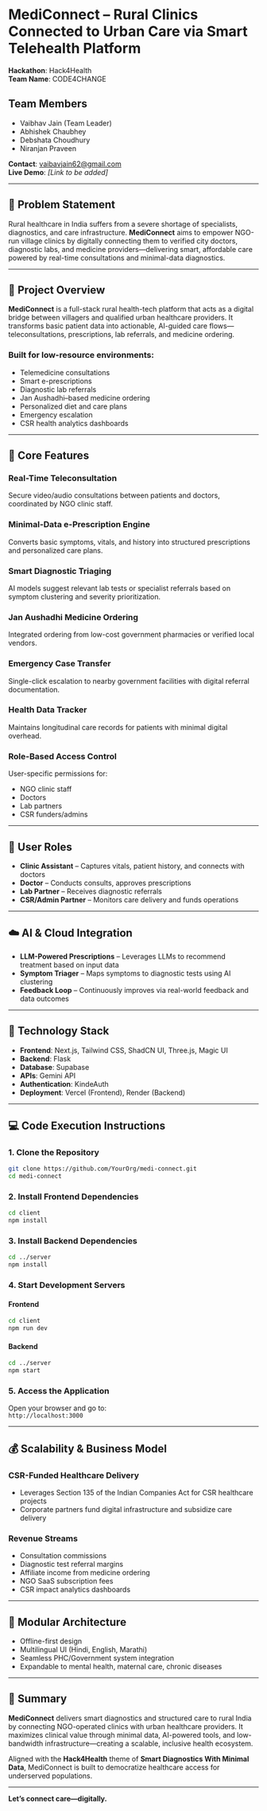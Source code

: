 
# MediConnect – Rural Clinics Connected to Urban Care via Smart Telehealth Platform

**Hackathon**: Hack4Health  
**Team Name**: CODE4CHANGE

## Team Members

- Vaibhav Jain (Team Leader)  
- Abhishek Chaubhey  
- Debshata Choudhury  
- Niranjan Praveen  

**Contact**: vaibavjain62@gmail.com  
**Live Demo**: *[Link to be added]*

---

## 🚀 Problem Statement

Rural healthcare in India suffers from a severe shortage of specialists, diagnostics, and care infrastructure. **MediConnect** aims to empower NGO-run village clinics by digitally connecting them to verified city doctors, diagnostic labs, and medicine providers—delivering smart, affordable care powered by real-time consultations and minimal-data diagnostics.

---

## 🧠 Project Overview

**MediConnect** is a full-stack rural health-tech platform that acts as a digital bridge between villagers and qualified urban healthcare providers. It transforms basic patient data into actionable, AI-guided care flows—teleconsultations, prescriptions, lab referrals, and medicine ordering.

### Built for low-resource environments:

- Telemedicine consultations  
- Smart e-prescriptions  
- Diagnostic lab referrals  
- Jan Aushadhi–based medicine ordering  
- Personalized diet and care plans  
- Emergency escalation  
- CSR health analytics dashboards

---

## 🧩 Core Features

### Real-Time Teleconsultation
Secure video/audio consultations between patients and doctors, coordinated by NGO clinic staff.

### Minimal-Data e-Prescription Engine
Converts basic symptoms, vitals, and history into structured prescriptions and personalized care plans.

### Smart Diagnostic Triaging
AI models suggest relevant lab tests or specialist referrals based on symptom clustering and severity prioritization.

### Jan Aushadhi Medicine Ordering
Integrated ordering from low-cost government pharmacies or verified local vendors.

### Emergency Case Transfer
Single-click escalation to nearby government facilities with digital referral documentation.

### Health Data Tracker
Maintains longitudinal care records for patients with minimal digital overhead.

### Role-Based Access Control
User-specific permissions for:
- NGO clinic staff
- Doctors
- Lab partners
- CSR funders/admins

---

## 👥 User Roles

- **Clinic Assistant** – Captures vitals, patient history, and connects with doctors  
- **Doctor** – Conducts consults, approves prescriptions  
- **Lab Partner** – Receives diagnostic referrals  
- **CSR/Admin Partner** – Monitors care delivery and funds operations

---

## ☁️ AI & Cloud Integration

- **LLM-Powered Prescriptions** – Leverages LLMs to recommend treatment based on input data  
- **Symptom Triager** – Maps symptoms to diagnostic tests using AI clustering  
- **Feedback Loop** – Continuously improves via real-world feedback and data outcomes

---

## 🧰 Technology Stack

- **Frontend**: Next.js, Tailwind CSS, ShadCN UI, Three.js, Magic UI  
- **Backend**: Flask  
- **Database**: Supabase  
- **APIs**: Gemini API  
- **Authentication**: KindeAuth  
- **Deployment**: Vercel (Frontend), Render (Backend)

---

## 💻 Code Execution Instructions

### 1. Clone the Repository

```bash
git clone https://github.com/YourOrg/medi-connect.git
cd medi-connect
```

### 2. Install Frontend Dependencies

```bash
cd client
npm install
```

### 3. Install Backend Dependencies

```bash
cd ../server
npm install
```

### 4. Start Development Servers

#### Frontend

```bash
cd client
npm run dev
```

#### Backend

```bash
cd ../server
npm start
```

### 5. Access the Application

Open your browser and go to:  
`http://localhost:3000`

---

## 💰 Scalability & Business Model

### CSR-Funded Healthcare Delivery

- Leverages Section 135 of the Indian Companies Act for CSR healthcare projects  
- Corporate partners fund digital infrastructure and subsidize care delivery

### Revenue Streams

- Consultation commissions  
- Diagnostic test referral margins  
- Affiliate income from medicine ordering  
- NGO SaaS subscription fees  
- CSR impact analytics dashboards

---

## 🧱 Modular Architecture

- Offline-first design  
- Multilingual UI (Hindi, English, Marathi)  
- Seamless PHC/Government system integration  
- Expandable to mental health, maternal care, chronic diseases

---

## 📌 Summary

**MediConnect** delivers smart diagnostics and structured care to rural India by connecting NGO-operated clinics with urban healthcare providers. It maximizes clinical value through minimal data, AI-powered tools, and low-bandwidth infrastructure—creating a scalable, inclusive health ecosystem.

Aligned with the **Hack4Health** theme of **Smart Diagnostics With Minimal Data**, MediConnect is built to democratize healthcare access for underserved populations.

---

**Let’s connect care—digitally.**
